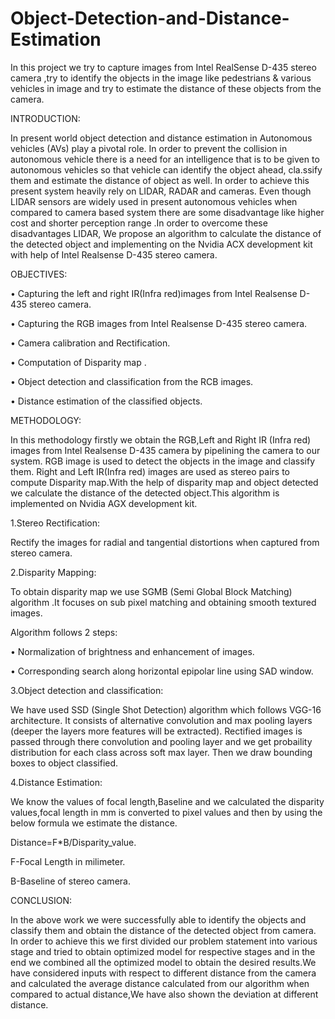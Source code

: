 # Object-Detection-and-Distance-Estimation
In this project we try to capture images from Intel RealSense D-435 stereo camera ,try to identify the objects in the image like pedestrians &amp; various vehicles in image and try to estimate the distance of these objects from the camera.

INTRODUCTION:

In present world object detection and distance estimation in Autonomous vehicles (AVs) play a 
pivotal role. In order to prevent the collision in autonomous vehicle there is a need for an 
intelligence that is to be given to autonomous vehicles so that vehicle can identify the object 
ahead, cla.ssify them and estimate the distance of object as well. In order to achieve this present 
system heavily rely on LIDAR, RADAR and cameras. Even though LIDAR sensors are widely used in 
present autonomous vehicles when compared to camera based system there are some disadvantage like 
higher cost and shorter perception range .In order to overcome these disadvantages LIDAR, We 
propose an algorithm to calculate the distance of the detected object and implementing on the 
Nvidia ACX development kit with help of Intel Realsense D-435 stereo camera.



OBJECTIVES:

• Capturing the left and right IR(Infra red)images from Intel Realsense D-435 stereo camera.

• Capturing the RGB images from Intel Realsense D-435 stereo camera.

• Camera calibration and Rectification.

• Computation of Disparity map .

• Object detection and classification from the RCB images.

• Distance estimation of the classified objects.

METHODOLOGY:

In this methodology firstly we obtain the RGB,Left and Right IR (Infra red) images from Intel 
Realsense D-435 camera by pipelining the camera to our system. RGB image is used to detect the 
objects in the image and classify them. Right and Left IR(Infra red) images are used as stereo 
pairs to compute Disparity map.With the help of disparity map and object detected we calculate the 
distance of the detected object.This algorithm is implemented on Nvidia AGX development kit.

1.Stereo Rectification: 

Rectify the images for radial and tangential distortions when captured from stereo camera.

2.Disparity Mapping:

To obtain disparity map we use SGMB (Semi Global Block Matching) algorithm .It focuses on sub pixel 
matching and obtaining smooth textured images.

Algorithm follows 2 steps:

• Normalization of brightness and enhancement of images.

• Corresponding search along horizontal epipolar line using SAD window.

3.Object detection and classification:

We have used SSD (Single Shot Detection) algorithm which follows VGG-16 architecture.  It consists 
of alternative convolution and max pooling layers (deeper the layers more features will be 
extracted). Rectified images is passed through there convolution and pooling layer and we get 
probaility distribution for each class across soft max layer. Then we draw bounding boxes to object 
classified.

4.Distance Estimation:

We know the values of focal length,Baseline and we calculated the disparity values,focal length in 
mm is converted to pixel values and then by using the below formula we estimate the distance.

Distance=F*B/Disparity_value.

F-Focal Length in milimeter.

B-Baseline of stereo camera.



CONCLUSION:

In the above work we were successfully able to identify the objects and classify them and obtain 
the distance of the detected object from camera. In order to achieve this we first divided our 
problem statement into various stage and tried to obtain optimized model for respective stages and 
in the end we combined all the optimized model to obtain the desired results.We have considered 
inputs with respect to different distance from the camera and calculated the average distance 
calculated from our algorithm when compared to actual distance,We have also shown the deviation at 
different distance.
